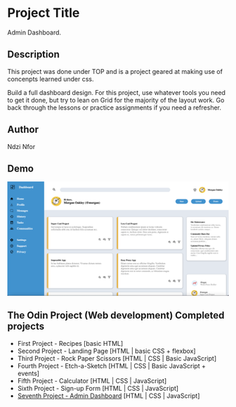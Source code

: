 
# Project Title

Admin Dashboard.

## Description
This project was done under TOP and is a project geared at making use of concenpts learned under css.

Build a full dashboard design. For this project, use whatever tools you need to get it done, but try to lean on Grid for the majority of the layout work. Go back through the lessons or practice assignments if you need a refresher.



## Author

Ndzi Nfor


## Demo

![Demo of built dashboard](icons/demo.png)

## The Odin Project (Web development) Completed projects
 
* First Project - Recipes [basic HTML]
* Second Project - Landing Page [HTML | basic CSS + flexbox]
* Third Project - Rock Paper Scissors [HTML | CSS | Basic JavaScript]
* Fourth Project - Etch-a-Sketch [HTML | CSS | Basic JavaScript + events]
* Fifth Project - Calculator [HTML | CSS | JavaScript]
* Sixth Project - Sign-up Form [HTML | CSS | JavaScript]
* [Seventh Project - Admin Dashboard](https://github.com/nd31pr0/Admin-Dashboard) [HTML | CSS | JavaScript]